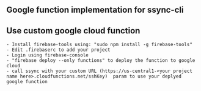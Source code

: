 ## Google function implementation for ssync-cli

## Use custom google cloud function
    - Install firebase-tools using: "sudo npm install -g firebase-tools"
    - Edit .firebaserc to add your project
    - Login using firebase-console
    - "firebase deploy --only functions" to deploy the function to google cloud
    - call ssync with your custom URL (https://us-central1-<your project name here>.cloudfunctions.net/sshKey)  param to use your deplyed google function